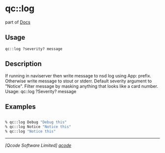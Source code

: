 qc::log
=======

part of [Docs](../index.md)

Usage
-----
`
        qc::log ?severity? message
    `

Description
-----------
If running in naviserver then write message to nsd log using App: prefix. 
        Otherwise write message to stout or stderr.
        Default severity argument to "Notice". 
        Filter message by masking anything that looks like a card number.
        Usage: qc::log ?Severity? message

Examples
--------
```tcl

% qc::log Debug "Debug this"
% qc::log Notice "Notice this"
% qc::log "Notice this"
```

----------------------------------
*[Qcode Software Limited] [qcode]*

[qcode]: http://www.qcode.co.uk "Qcode Software"